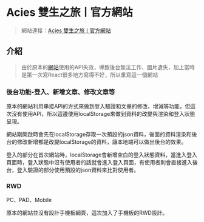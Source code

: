 # Acies 雙生之旅ㅣ官方網站
>網站連接：[Acies 雙生之旅ㅣ官方網站](https://acies-s.vercel.app/)
>
## 介紹
>由於原本的[網站](https://acies-ten.vercel.app/)使用的API失效，導致後台無法工作、圖片遺失，加上當時是第一次寫React很多地方寫得不好，所以重寫這一個網站
>
### 後台功能-登入、新增文章、修改文章等
原本的網站利用串接API的方式來做到登入驗證和文章的修改、增減等功能，但這次沒有使用API，所以這邊使用localStorage來做到資料的改變與渲染和登入狀態呈現。

網站剛開啟時會先在localStorage存取一次預設的json資料，後面的資料渲染和後台的修改新增都是改變localStorage的資料，讓本地端可以做出後台的效果。

登入的部分在首次網站時，localStorage會新增空白的登入狀態資料，當進入登入頁面時，登入狀態中沒有使用者的話就會進入登入頁面，有使用者則會直接進入後台，登入驗證的部分使用預設的json資料來比對使用者。

### RWD
PC、PAD、Mobile

原本的網站並沒有設計手機板網頁，這次加入了手機板的RWD設計。

